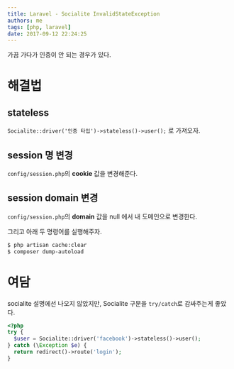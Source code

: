 ```yaml
---
title: Laravel - Socialite InvalidStateException
authors: me
tags: [php, laravel]
date: 2017-09-12 22:24:25
---
```


가끔 가다가 인증이 안 되는 경우가 있다.

# 해결법

## stateless

`Socialite::driver('인증 타입')->stateless()->user();` 로 가져오자.

## session 명 변경

`config/session.php`의 **cookie** 값을 변경해준다.

## session domain 변경

`config/session.php`의 **domain** 값을 null 에서 내 도메인으로 변경한다.

그리고 아래 두 명령어를 실행해주자.

```bash
$ php artisan cache:clear
$ composer dump-autoload
```

# 여담

socialite 설명에선 나오지 않았지만, Socialite 구문을 `try/catch`로 감싸주는게 좋았다.

```php
<?php
try {
  $user = Socialite::driver('facebook')->stateless()->user();
} catch (\Exception $e) {
  return redirect()->route('login');
}
```
